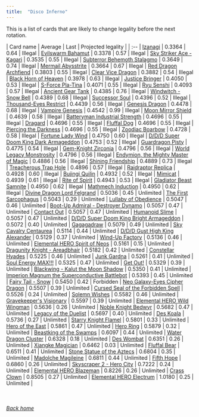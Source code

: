 ```yaml
---
title:  "Disco Inferno"
---
```


This is a list of cards that are likely to change legality before the next rotation.

| Card name | Average | Last | Projected legality |
| :-- |
[Izanagi](https://db.ygoprodeck.com/card/?search=Izanagi) | 0.3364 | 0.64 | Illegal |
[Evilswarm Bahamut](https://db.ygoprodeck.com/card/?search=Evilswarm%20Bahamut) | 0.3378 | 0.57 | Illegal |
[Sky Striker Ace - Kagari](https://db.ygoprodeck.com/card/?search=Sky%20Striker%20Ace%20-%20Kagari) | 0.3535 | 0.55 | Illegal |
[Subterror Behemoth Stalagmo](https://db.ygoprodeck.com/card/?search=Subterror%20Behemoth%20Stalagmo) | 0.3649 | 0.74 | Illegal |
[Mermail Abysstrite](https://db.ygoprodeck.com/card/?search=Mermail%20Abysstrite) | 0.3664 | 0.67 | Illegal |
[Red Dragon Archfiend](https://db.ygoprodeck.com/card/?search=Red%20Dragon%20Archfiend) | 0.3803 | 0.55 | Illegal |
[Clear Vice Dragon](https://db.ygoprodeck.com/card/?search=Clear%20Vice%20Dragon) | 0.3882 | 0.54 | Illegal |
[Black Horn of Heaven](https://db.ygoprodeck.com/card/?search=Black%20Horn%20of%20Heaven) | 0.3978 | 0.63 | Illegal |
[Justice Bringer](https://db.ygoprodeck.com/card/?search=Justice%20Bringer) | 0.4050 | 0.53 | Illegal |
[S-Force Pla-Tina](https://db.ygoprodeck.com/card/?search=S-Force%20Pla-Tina) | 0.4071 | 0.55 | Illegal |
[Ryu Senshi](https://db.ygoprodeck.com/card/?search=Ryu%20Senshi) | 0.4093 | 0.57 | Illegal |
[Ancient Gear Tank](https://db.ygoprodeck.com/card/?search=Ancient%20Gear%20Tank) | 0.4385 | 0.76 | Illegal |
[Windwitch - Snow Bell](https://db.ygoprodeck.com/card/?search=Windwitch%20-%20Snow%20Bell) | 0.4389 | 0.68 | Illegal |
[Successor Soul](https://db.ygoprodeck.com/card/?search=Successor%20Soul) | 0.4396 | 0.52 | Illegal |
[Thousand-Eyes Restrict](https://db.ygoprodeck.com/card/?search=Thousand-Eyes%20Restrict) | 0.4439 | 0.56 | Illegal |
[Genesis Dragon](https://db.ygoprodeck.com/card/?search=Genesis%20Dragon) | 0.4478 | 0.68 | Illegal |
[Vampire Genesis](https://db.ygoprodeck.com/card/?search=Vampire%20Genesis) | 0.4542 | 0.99 | Illegal |
[Moon Mirror Shield](https://db.ygoprodeck.com/card/?search=Moon%20Mirror%20Shield) | 0.4639 | 0.58 | Illegal |
[Batteryman Industrial Strength](https://db.ygoprodeck.com/card/?search=Batteryman%20Industrial%20Strength) | 0.4696 | 0.55 | Illegal |
[Dragard](https://db.ygoprodeck.com/card/?search=Dragard) | 0.4696 | 0.55 | Illegal |
[Fluffal Dog](https://db.ygoprodeck.com/card/?search=Fluffal%20Dog) | 0.4696 | 0.55 | Illegal |
[Piercing the Darkness](https://db.ygoprodeck.com/card/?search=Piercing%20the%20Darkness) | 0.4696 | 0.55 | Illegal |
[Zoodiac Boarbow](https://db.ygoprodeck.com/card/?search=Zoodiac%20Boarbow) | 0.4728 | 0.58 | Illegal |
[Fortune Lady Wind](https://db.ygoprodeck.com/card/?search=Fortune%20Lady%20Wind) | 0.4750 | 0.60 | Illegal |
[D/D/D Super Doom King Dark Armageddon](https://db.ygoprodeck.com/card/?search=D/D/D%20Super%20Doom%20King%20Dark%20Armageddon) | 0.4753 | 0.52 | Illegal |
[Guardragon Pisty](https://db.ygoprodeck.com/card/?search=Guardragon%20Pisty) | 0.4775 | 0.54 | Illegal |
[Gem-Knight Zirconia](https://db.ygoprodeck.com/card/?search=Gem-Knight%20Zirconia) | 0.4796 | 0.56 | Illegal |
[World Legacy Monstrosity](https://db.ygoprodeck.com/card/?search=World%20Legacy%20Monstrosity) | 0.4796 | 0.56 | Illegal |
[Endymion, the Mighty Master of Magic](https://db.ygoprodeck.com/card/?search=Endymion,%20the%20Mighty%20Master%20of%20Magic) | 0.4886 | 0.56 | Illegal |
[Shining Friendship](https://db.ygoprodeck.com/card/?search=Shining%20Friendship) | 0.4889 | 0.73 | Illegal |
[Treacherous Trap Hole](https://db.ygoprodeck.com/card/?search=Treacherous%20Trap%20Hole) | 0.4896 | 0.57 | Illegal |
[Raidraptor Replica](https://db.ygoprodeck.com/card/?search=Raidraptor%20Replica) | 0.4928 | 0.60 | Illegal |
[Bujingi Quilin](https://db.ygoprodeck.com/card/?search=Bujingi%20Quilin) | 0.4932 | 0.52 | Illegal |
[Mimicat](https://db.ygoprodeck.com/card/?search=Mimicat) | 0.4939 | 0.61 | Illegal |
[Rite of Spirit](https://db.ygoprodeck.com/card/?search=Rite%20of%20Spirit) | 0.4943 | 0.53 | Illegal |
[Gladiator Beast Samnite](https://db.ygoprodeck.com/card/?search=Gladiator%20Beast%20Samnite) | 0.4950 | 0.62 | Illegal |
[Mathmech Induction](https://db.ygoprodeck.com/card/?search=Mathmech%20Induction) | 0.4950 | 0.62 | Illegal |
[Divine Dragon Lord Felgrand](https://db.ygoprodeck.com/card/?search=Divine%20Dragon%20Lord%20Felgrand) | 0.5036 | 0.45 | Unlimited |
[The First Sarcophagus](https://db.ygoprodeck.com/card/?search=The%20First%20Sarcophagus) | 0.5043 | 0.29 | Unlimited |
[Lullaby of Obedience](https://db.ygoprodeck.com/card/?search=Lullaby%20of%20Obedience) | 0.5047 | 0.46 | Unlimited |
[Boot-Up Admiral - Destroyer Dynamo](https://db.ygoprodeck.com/card/?search=Boot-Up%20Admiral%20-%20Destroyer%20Dynamo) | 0.5057 | 0.47 | Unlimited |
[Contact Out](https://db.ygoprodeck.com/card/?search=Contact%20Out) | 0.5057 | 0.47 | Unlimited |
[Humanoid Slime](https://db.ygoprodeck.com/card/?search=Humanoid%20Slime) | 0.5057 | 0.47 | Unlimited |
[D/D/D Super Doom King Bright Armageddon](https://db.ygoprodeck.com/card/?search=D/D/D%20Super%20Doom%20King%20Bright%20Armageddon) | 0.5072 | 0.40 | Unlimited |
[Gagagadraw](https://db.ygoprodeck.com/card/?search=Gagagadraw) | 0.5079 | 0.49 | Unlimited |
[Sky Cavalry Centaurea](https://db.ygoprodeck.com/card/?search=Sky%20Cavalry%20Centaurea) | 0.5114 | 0.44 | Unlimited |
[D/D/D Gust High King Alexander](https://db.ygoprodeck.com/card/?search=D/D/D%20Gust%20High%20King%20Alexander) | 0.5129 | 0.37 | Unlimited |
[Wind-Up Factory](https://db.ygoprodeck.com/card/?search=Wind-Up%20Factory) | 0.5136 | 0.46 | Unlimited |
[Elemental HERO Spirit of Neos](https://db.ygoprodeck.com/card/?search=Elemental%20HERO%20Spirit%20of%20Neos) | 0.5161 | 0.15 | Unlimited |
[Dragunity Knight - Areadbhair](https://db.ygoprodeck.com/card/?search=Dragunity%20Knight%20-%20Areadbhair) | 0.5182 | 0.42 | Unlimited |
[Constellar Hyades](https://db.ygoprodeck.com/card/?search=Constellar%20Hyades) | 0.5225 | 0.46 | Unlimited |
[Junk Gardna](https://db.ygoprodeck.com/card/?search=Junk%20Gardna) | 0.5261 | 0.41 | Unlimited |
[Soul Energy MAX!!!](https://db.ygoprodeck.com/card/?search=Soul%20Energy%20MAX!!!) | 0.5325 | 0.47 | Unlimited |
[Get Out!](https://db.ygoprodeck.com/card/?search=Get%20Out!) | 0.5329 | 0.39 | Unlimited |
[Blackwing - Kalut the Moon Shadow](https://db.ygoprodeck.com/card/?search=Blackwing%20-%20Kalut%20the%20Moon%20Shadow) | 0.5350 | 0.41 | Unlimited |
[Imperion Magnum the Superconductive Battlebot](https://db.ygoprodeck.com/card/?search=Imperion%20Magnum%20the%20Superconductive%20Battlebot) | 0.5393 | 0.45 | Unlimited |
[Fairy Tail - Snow](https://db.ygoprodeck.com/card/?search=Fairy%20Tail%20-%20Snow) | 0.5450 | 0.42 | Forbidden |
[Neo Galaxy-Eyes Cipher Dragon](https://db.ygoprodeck.com/card/?search=Neo%20Galaxy-Eyes%20Cipher%20Dragon) | 0.5507 | 0.39 | Unlimited |
[Cursed Seal of the Forbidden Spell](https://db.ygoprodeck.com/card/?search=Cursed%20Seal%20of%20the%20Forbidden%20Spell) | 0.5526 | 0.24 | Unlimited |
[Solemn Wishes](https://db.ygoprodeck.com/card/?search=Solemn%20Wishes) | 0.5582 | 0.46 | Unlimited |
[Gravekeeper's Visionary](https://db.ygoprodeck.com/card/?search=Gravekeeper's%20Visionary) | 0.5597 | 0.39 | Unlimited |
[Elemental HERO Wild Wingman](https://db.ygoprodeck.com/card/?search=Elemental%20HERO%20Wild%20Wingman) | 0.5636 | 0.26 | Unlimited |
[Noble Knight Bedwyr](https://db.ygoprodeck.com/card/?search=Noble%20Knight%20Bedwyr) | 0.5682 | 0.47 | Unlimited |
[Legacy of the Duelist](https://db.ygoprodeck.com/card/?search=Legacy%20of%20the%20Duelist) | 0.5697 | 0.40 | Unlimited |
[Des Koala](https://db.ygoprodeck.com/card/?search=Des%20Koala) | 0.5736 | 0.27 | Unlimited |
[Starry Knight Flamel](https://db.ygoprodeck.com/card/?search=Starry%20Knight%20Flamel) | 0.5801 | 0.33 | Unlimited |
[Hero of the East](https://db.ygoprodeck.com/card/?search=Hero%20of%20the%20East) | 0.5861 | 0.47 | Unlimited |
[Hero Ring](https://db.ygoprodeck.com/card/?search=Hero%20Ring) | 0.5879 | 0.32 | Unlimited |
[Beastking of the Swamps](https://db.ygoprodeck.com/card/?search=Beastking%20of%20the%20Swamps) | 0.6097 | 0.44 | Unlimited |
[Water Dragon Cluster](https://db.ygoprodeck.com/card/?search=Water%20Dragon%20Cluster) | 0.6328 | 0.18 | Unlimited |
[Des Wombat](https://db.ygoprodeck.com/card/?search=Des%20Wombat) | 0.6351 | 0.26 | Unlimited |
[Xiangke Magician](https://db.ygoprodeck.com/card/?search=Xiangke%20Magician) | 0.6462 | 0.03 | Unlimited |
[Fluffal Bear](https://db.ygoprodeck.com/card/?search=Fluffal%20Bear) | 0.6511 | 0.41 | Unlimited |
[Stone Statue of the Aztecs](https://db.ygoprodeck.com/card/?search=Stone%20Statue%20of%20the%20Aztecs) | 0.6804 | 0.35 | Unlimited |
[Madolche Magileine](https://db.ygoprodeck.com/card/?search=Madolche%20Magileine) | 0.6811 | 0.44 | Unlimited |
[Fifth Hope](https://db.ygoprodeck.com/card/?search=Fifth%20Hope) | 0.6860 | 0.26 | Unlimited |
[Skyscraper 2 - Hero City](https://db.ygoprodeck.com/card/?search=Skyscraper%202%20-%20Hero%20City) | 0.7222 | 0.24 | Unlimited |
[Elemental HERO Blazeman](https://db.ygoprodeck.com/card/?search=Elemental%20HERO%20Blazeman) | 0.8226 | 0.26 | Unlimited |
[Crass Clown](https://db.ygoprodeck.com/card/?search=Crass%20Clown) | 0.8505 | 0.27 | Unlimited |
[Elemental HERO Electrum](https://db.ygoprodeck.com/card/?search=Elemental%20HERO%20Electrum) | 1.0180 | 0.25 | Unlimited |

<br>

###### [Back home](index)